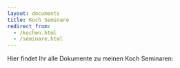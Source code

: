 ```yaml
---
layout: documents
title: Koch Seminare
redirect_from:
  - /kochen.html
  - /seminare.html
---
```

Hier findet Ihr alle Dokumente zu meinen Koch Seminaren:

